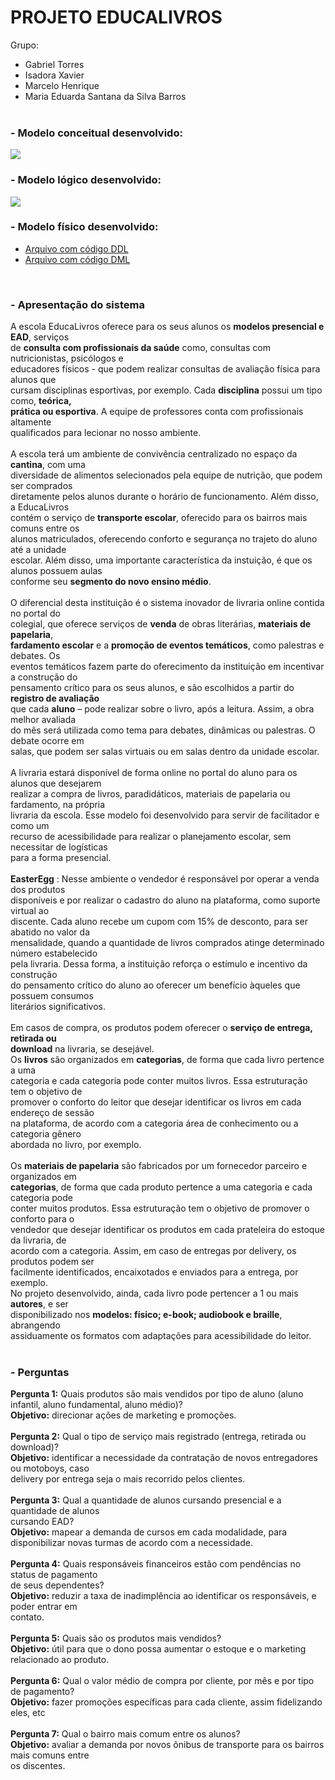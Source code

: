 # PROJETO EDUCALIVROS

Grupo: 
- Gabriel Torres
- Isadora Xavier
- Marcelo Henrique
- Maria Eduarda Santana da Silva Barros
<br/><br/>

### - Modelo conceitual desenvolvido:
<img src = "https://github.com/isadoravrx/proj2_banco_de_dados/blob/main/screenshots/img_projeto_conceitual.png">

### - Modelo lógico desenvolvido:
<img src = "https://github.com/isadoravrx/proj2_banco_de_dados/blob/main/screenshots/img_projeto_logico.png">

### - Modelo físico desenvolvido: 
  - <a href = "https://github.com/isadoravrx/proj2_banco_de_dados/blob/main/projeto/projeto_fisico.sql">Arquivo com código DDL</a>
  - <a href = "https://github.com/isadoravrx/proj2_banco_de_dados/blob/main/projeto/script.sql">Arquivo com código DML</a>
<br/>

### - Apresentação do sistema

A escola EducaLivros oferece para os seus alunos os **modelos presencial e EAD**, serviços<br/>
de **consulta com profissionais da saúde** como, consultas com nutricionistas, psicólogos e<br/>
educadores físicos - que podem realizar consultas de avaliação física para alunos que<br/>
cursam disciplinas esportivas, por exemplo. Cada **disciplina** possui um tipo como, **teórica,<br/>
prática ou esportiva**. A equipe de professores conta com profissionais altamente<br/>
qualificados para lecionar no nosso ambiente.<br/><br/>
A escola terá um ambiente de convivência centralizado no espaço da **cantina**, com uma<br/>
diversidade de alimentos selecionados pela equipe de nutrição, que podem ser comprados<br/>
diretamente pelos alunos durante o horário de funcionamento. Além disso, a EducaLivros<br/>
contém o serviço de **transporte escolar**, oferecido para os bairros mais comuns entre os<br/>
alunos matriculados, oferecendo conforto e segurança no trajeto do aluno até a unidade<br/>
escolar. Além disso, uma importante característica da instuição, é que os alunos possuem aulas<br/>
conforme seu **segmento do novo ensino médio**.<br/><br/>
O diferencial desta instituição é o sistema inovador de livraria online contida no portal do<br/>
colegial, que oferece serviços de **venda** de obras literárias, **materiais de papelaria**,<br/>
**fardamento escolar** e a **promoção de eventos temáticos**, como palestras e debates. Os<br/>
eventos temáticos fazem parte do oferecimento da instituição em incentivar a construção do<br/>
pensamento crítico para os seus alunos, e são escolhidos a partir do **registro de avaliação**<br/>
que cada **aluno** – pode realizar sobre o livro, após a leitura. Assim, a obra melhor avaliada<br/>
do mês será utilizada como tema para debates, dinâmicas ou palestras. O debate ocorre em<br/>
salas, que podem ser salas virtuais ou em salas dentro da unidade escolar.<br/><br/>
A livraria estará disponível de forma online no portal do aluno para os alunos que desejarem<br/>
realizar a compra de livros, paradidáticos, materiais de papelaria ou fardamento, na própria<br/>
livraria da escola. Esse modelo foi desenvolvido para servir de facilitador e como um<br/>
recurso de acessibilidade para realizar o planejamento escolar, sem necessitar de logísticas<br/>
para a forma presencial.<br/><br/>
**EasterEgg** : Nesse ambiente o vendedor é responsável por operar a venda dos produtos<br/>
 disponíveis e por realizar o cadastro do aluno na plataforma, como suporte virtual ao <br/>
discente. Cada aluno recebe um cupom com 15% de desconto, para ser abatido no valor da<br/>
mensalidade, quando a quantidade de livros comprados atinge determinado número estabelecido<br/>
pela livraria. Dessa forma, a instituição reforça o estímulo e incentivo da construção<br/>
do pensamento crítico do aluno ao oferecer um benefício àqueles que possuem consumos<br/>
 literários significativos.<br/><br/>
Em casos de compra, os produtos podem oferecer o **serviço de entrega, retirada ou** <br/>
**download** na livraria, se desejável.<br/>
Os **livros** são organizados em **categorias**, de forma que cada livro pertence a uma<br/>
categoria e cada categoria pode conter muitos livros. Essa estruturação tem o objetivo de<br/>
promover o conforto do leitor que desejar identificar os livros em cada endereço de sessão<br/>
na plataforma, de acordo com a categoria área de conhecimento ou a categoria gênero<br/>
abordada no livro, por exemplo.<br/><br/>
Os **materiais de papelaria** são fabricados por um fornecedor parceiro e organizados em<br/>
**categorias**, de forma que cada produto pertence a uma categoria e cada categoria pode<br/>
conter muitos produtos. Essa estruturação tem o objetivo de promover o conforto para o<br/>
vendedor que desejar identificar os produtos em cada prateleira do estoque da livraria, de<br/>
acordo com a categoria. Assim, em caso de entregas por delivery, os produtos podem ser<br/>
facilmente identificados, encaixotados e enviados para a entrega, por exemplo.<br/>
No projeto desenvolvido, ainda, cada livro pode pertencer a 1 ou mais **autores**, e ser<br/>
disponibilizado nos **modelos: físico; e-book; audiobook e braille**, abrangendo<br/>
assiduamente os formatos com adaptações para acessibilidade do leitor.<br/><br/>

### - Perguntas

**Pergunta 1:** Quais produtos são mais vendidos por tipo de aluno (aluno infantil, aluno
fundamental, aluno médio)?<br/>
**Objetivo:** direcionar ações de marketing e promoções.<br/><br/>
**Pergunta 2:** Qual o tipo de serviço mais registrado (entrega, retirada ou download)?<br/>
**Objetivo:** identificar a necessidade da contratação de novos entregadores ou motoboys, caso <br/>
delivery por entrega seja o mais recorrido pelos clientes.<br/><br/>
**Pergunta 3:** Qual a quantidade de alunos cursando presencial e a quantidade de alunos<br/>
cursando EAD?<br/>
**Objetivo:** mapear a demanda de cursos em cada modalidade, para disponibilizar novas turmas
de acordo com a necessidade.<br/><br/>
**Pergunta 4:** Quais responsáveis financeiros estão com pendências no status de pagamento<br/>
de seus dependentes?<br/>
**Objetivo:** reduzir a taxa de inadimplência ao identificar os responsáveis, e poder entrar em<br/>
contato.<br/><br/>
**Pergunta 5:** Quais são os produtos mais vendidos?<br/>
**Objetivo:** útil para que o dono possa aumentar o estoque e o marketing relacionado ao produto.<br/><br/>
**Pergunta 6:** Qual o valor médio de compra por cliente, por mês e por tipo de pagamento?<br/>
**Objetivo:** fazer promoções específicas para cada cliente, assim fidelizando eles, etc<br/><br/>
**Pergunta 7:** Qual o bairro mais comum entre os alunos?<br/>
**Objetivo:** avaliar a demanda por novos ônibus de transporte para os bairros mais comuns entre<br/>
os discentes.<br/><br/>
